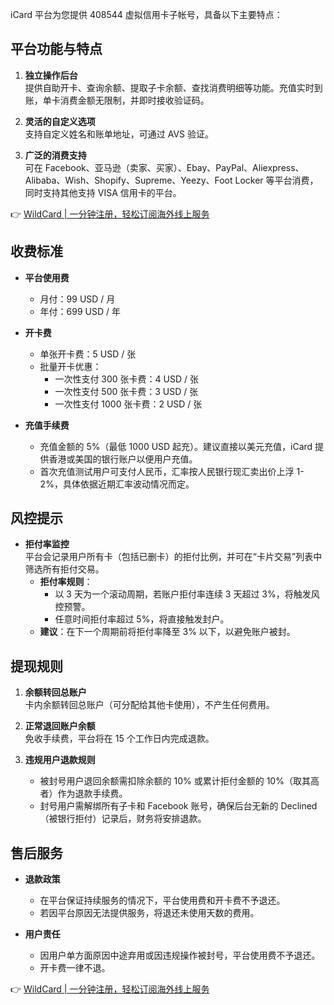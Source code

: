 iCard 平台为您提供 408544 虚拟信用卡子帐号，具备以下主要特点：

## 平台功能与特点

1. **独立操作后台**  
   提供自助开卡、查询余额、提取子卡余额、查找消费明细等功能。充值实时到账，单卡消费金额无限制，并即时接收验证码。

2. **灵活的自定义选项**  
   支持自定义姓名和账单地址，可通过 AVS 验证。

3. **广泛的消费支持**  
   可在 Facebook、亚马逊（卖家、买家）、Ebay、PayPal、Aliexpress、Alibaba、Wish、Shopify、Supreme、Yeezy、Foot Locker 等平台消费，同时支持其他支持 VISA 信用卡的平台。

👉 [WildCard | 一分钟注册，轻松订阅海外线上服务](https://bit.ly/bewildcard)

## 收费标准

- **平台使用费**  
  - 月付：99 USD / 月  
  - 年付：699 USD / 年  

- **开卡费**  
  - 单张开卡费：5 USD / 张  
  - 批量开卡优惠：  
    - 一次性支付 300 张卡费：4 USD / 张  
    - 一次性支付 500 张卡费：3 USD / 张  
    - 一次性支付 1000 张卡费：2 USD / 张  

- **充值手续费**  
  - 充值金额的 5%（最低 1000 USD 起充）。建议直接以美元充值，iCard 提供香港或美国的银行账户以便用户充值。  
  - 首次充值测试用户可支付人民币，汇率按人民银行现汇卖出价上浮 1-2%，具体依据近期汇率波动情况而定。

## 风控提示

- **拒付率监控**  
  平台会记录用户所有卡（包括已删卡）的拒付比例，并可在“卡片交易”列表中筛选所有拒付交易。  
  - **拒付率规则**：  
    - 以 3 天为一个滚动周期，若账户拒付率连续 3 天超过 3%，将触发风控预警。  
    - 任意时间拒付率超过 5%，将直接触发封户。  
  - **建议**：在下一个周期前将拒付率降至 3% 以下，以避免账户被封。

## 提现规则

1. **余额转回总账户**  
   卡内余额转回总账户（可分配给其他卡使用），不产生任何费用。

2. **正常退回账户余额**  
   免收手续费，平台将在 15 个工作日内完成退款。

3. **违规用户退款规则**  
   - 被封号用户退回余额需扣除余额的 10% 或累计拒付金额的 10%（取其高者）作为退款手续费。  
   - 封号用户需解绑所有子卡和 Facebook 账号，确保后台无新的 Declined（被银行拒付）记录后，财务将安排退款。

## 售后服务

- **退款政策**  
  - 在平台保证持续服务的情况下，平台使用费和开卡费不予退还。  
  - 若因平台原因无法提供服务，将退还未使用天数的费用。  

- **用户责任**  
  - 因用户单方面原因中途弃用或因违规操作被封号，平台使用费不予退还。  
  - 开卡费一律不退。

👉 [WildCard | 一分钟注册，轻松订阅海外线上服务](https://bit.ly/bewildcard)